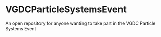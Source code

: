 # VGDCParticleSystemsEvent
An open repository for anyone wanting to take part in the VGDC Particle Systems Event
